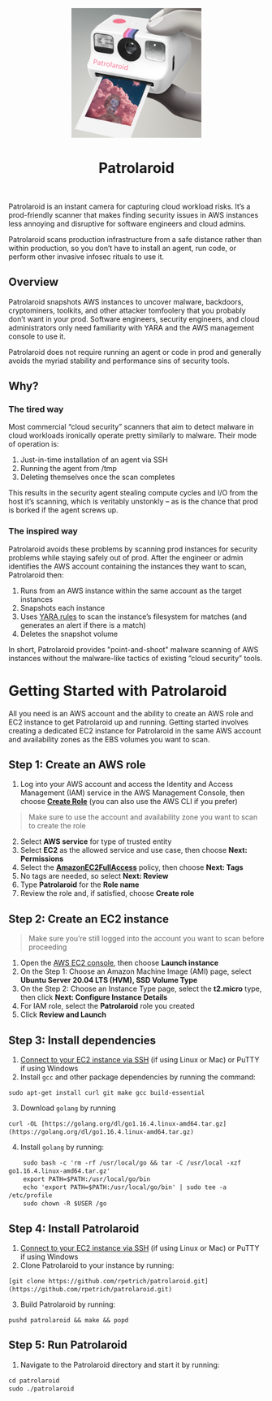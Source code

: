 <p align="center">
  <img src="logo.png" width="256" height="256">
</p>

<h1 align="center">Patrolaroid</h1>

<br/>

Patrolaroid is an instant camera for capturing cloud workload risks. It’s a prod-friendly scanner that makes finding security issues in AWS instances less annoying and disruptive for software engineers and cloud admins. 

Patrolaroid scans production infrastructure from a safe distance rather than within production, so you don’t have to install an agent, run code, or perform other invasive infosec rituals to use it.

## Overview
Patrolaroid snapshots AWS instances to uncover malware, backdoors, cryptominers, toolkits, and other attacker tomfoolery that you probably don’t want in your prod. Software engineers, security engineers, and cloud administrators only need familiarity with YARA and the AWS management console to use it. 

Patrolaroid does not require running an agent or code in prod and generally avoids the myriad stability and performance sins of security tools. 

## Why?
### The tired way
Most commercial “cloud security” scanners that aim to detect malware in cloud workloads ironically operate pretty similarly to malware. Their mode of operation is:
1.	Just-in-time installation of an agent via SSH
2.	Running the agent from /tmp
3.	Deleting themselves once the scan completes

This results in the security agent stealing compute cycles and I/O from the host it’s scanning, which is veritably unstonkly – as is the chance that prod is borked if the agent screws up.

### The inspired way
Patrolaroid avoids these problems by scanning prod instances for security problems while staying safely out of prod. After the engineer or admin identifies the AWS account containing the instances they want to scan, Patrolaroid then:
1.	Runs from an AWS instance within the same account as the target instances
2.	Snapshots each instance
3.	Uses [YARA rules](https://github.com/rpetrich/patrolaroid/tree/main/rules) to scan the instance’s filesystem for matches (and generates an alert if there is a match)
4.	Deletes the snapshot volume

In short, Patrolaroid provides "point-and-shoot" malware scanning of AWS instances without the malware-like tactics of existing “cloud security” tools. 


# Getting Started with Patrolaroid

All you need is an AWS account and the ability to create an AWS role and EC2 instance to get Patrolaroid up and running. Getting started involves creating a dedicated EC2 instance for Patrolaroid in the same AWS account and availability zones as the EBS volumes you want to scan.

## Step 1: Create an AWS role
1. Log into your AWS account and access the Identity and Access Management (IAM) service in the AWS Management Console, then choose [**Create Role**](https://docs.aws.amazon.com/IAM/latest/UserGuide/id_roles_create_for-service.html) (you can also use the AWS CLI if you prefer)
> Make sure to use the account and availability zone you want to scan to create the role
2. Select **AWS service** for type of trusted entity
3. Select **EC2** as the allowed service and use case, then choose **Next: Permissions**
4. Select the [**AmazonEC2FullAccess**](https://console.aws.amazon.com/iam/home?region=us-east-1#/policies/arn%3Aaws%3Aiam%3A%3Aaws%3Apolicy%2FAmazonEC2FullAccess) policy, then choose **Next: Tags**
5. No tags are needed, so select **Next: Review**
6. Type **Patrolaroid** for the **Role name**
7. Review the role and, if satisfied, choose **Create role**

## Step 2: Create an EC2 instance
> Make sure you’re still logged into the account you want to scan before proceeding
1. Open the [AWS EC2 console](https://console.aws.amazon.com/ec2/), then choose **Launch instance**
2. On the Step 1: Choose an Amazon Machine Image (AMI) page, select **Ubuntu Server 20.04 LTS (HVM), SSD Volume Type**
3. On the Step 2: Choose an Instance Type page, select the **t2.micro** type, then click **Next: Configure Instance Details**
4. For IAM role, select the **Patrolaroid** role you created
5. Click **Review and Launch**

## Step 3: Install dependencies
1. [Connect to your EC2 instance via SSH](https://docs.aws.amazon.com/quickstarts/latest/vmlaunch/step-2-connect-to-instance.html) (if using Linux or Mac) or PuTTY if using Windows
2. Install `gcc` and other package dependencies by running the command:
```
sudo apt-get install curl git make gcc build-essential
```
3. Download `golang` by running 
```
curl -OL [https://golang.org/dl/go1.16.4.linux-amd64.tar.gz](https://golang.org/dl/go1.16.4.linux-amd64.tar.gz)
```
4. Install `golang` by running:
```
	sudo bash -c 'rm -rf /usr/local/go && tar -C /usr/local -xzf go1.16.4.linux-amd64.tar.gz'
	export PATH=$PATH:/usr/local/go/bin
	echo 'export PATH=$PATH:/usr/local/go/bin' | sudo tee -a /etc/profile
	sudo chown -R $USER /go
```

## Step 4: Install Patrolaroid
1. [Connect to your EC2 instance via SSH](https://docs.aws.amazon.com/quickstarts/latest/vmlaunch/step-2-connect-to-instance.html) (if using Linux or Mac) or PuTTY if using Windows
2. Clone Patrolaroid to your instance by running:
```
[git clone https://github.com/rpetrich/patrolaroid.git](https://github.com/rpetrich/patrolaroid.git)
```
3. Build Patrolaroid by running:
```
pushd patrolaroid && make && popd
```

## Step 5: Run Patrolaroid
1. Navigate to the Patrolaroid directory and start it by running:
```
cd patrolaroid
sudo ./patrolaroid
```